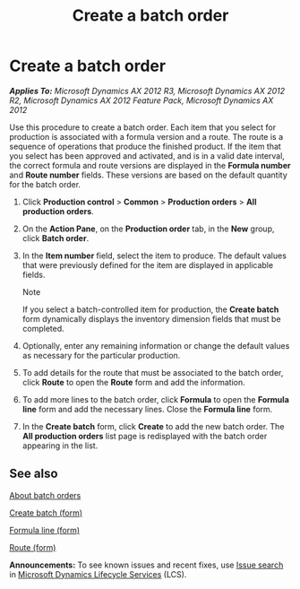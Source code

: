 ﻿---
title: Create a batch order
TOCTitle: Create a batch order
ms:assetid: 66b9cb50-5ea9-40a9-b14f-72dfc8d4a8b0
ms:mtpsurl: https://technet.microsoft.com/en-us/library/Hh352208(v=AX.60)
ms:contentKeyID: 36687842
ms.date: 04/18/2014
mtps_version: v=AX.60
---

# Create a batch order 


_**Applies To:** Microsoft Dynamics AX 2012 R3, Microsoft Dynamics AX 2012 R2, Microsoft Dynamics AX 2012 Feature Pack, Microsoft Dynamics AX 2012_

Use this procedure to create a batch order. Each item that you select for production is associated with a formula version and a route. The route is a sequence of operations that produce the finished product. If the item that you select has been approved and activated, and is in a valid date interval, the correct formula and route versions are displayed in the **Formula number** and **Route number** fields. These versions are based on the default quantity for the batch order.

1.  Click **Production control** \> **Common** \> **Production orders** \> **All production orders**.

2.  On the **Action Pane**, on the **Production order** tab, in the **New** group, click **Batch order**.

3.  In the **Item number** field, select the item to produce. The default values that were previously defined for the item are displayed in applicable fields.
    

    > [!NOTE]
    > <P>If you select a batch-controlled item for production, the <STRONG>Create batch</STRONG> form dynamically displays the inventory dimension fields that must be completed.</P>



4.  Optionally, enter any remaining information or change the default values as necessary for the particular production.

5.  To add details for the route that must be associated to the batch order, click **Route** to open the **Route** form and add the information.

6.  To add more lines to the batch order, click **Formula** to open the **Formula line** form and add the necessary lines. Close the **Formula line** form.

7.  In the **Create batch** form, click **Create** to add the new batch order. The **All production orders** list page is redisplayed with the batch order appearing in the list.

## See also

[About batch orders](about-batch-orders.md)

[Create batch (form)](https://technet.microsoft.com/en-us/library/hh328644\(v=ax.60\))

[Formula line (form)](https://technet.microsoft.com/en-us/library/hh352331\(v=ax.60\))

[Route (form)](https://technet.microsoft.com/en-us/library/aa550121\(v=ax.60\))

  
**Announcements:** To see known issues and recent fixes, use [Issue search](http://go.microsoft.com/fwlink/?linkid=389258) in [Microsoft Dynamics Lifecycle Services](http://go.microsoft.com/fwlink/?linkid=306505) (LCS).

